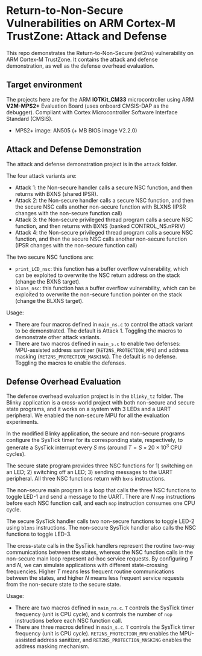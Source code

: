 Return-to-Non-Secure Vulnerabilities on ARM Cortex-M TrustZone: Attack and Defense
========================

This repo demonstrates the Return-to-Non-Secure (ret2ns) vulnerability on ARM Cortex-M TrustZone. It contains the attack and defense demonstration, as well as the defense overhead evaluation.

Target environment
------------------

The projects here are for the
ARM **IOTKit_CM33** microcontroller using ARM **V2M-MPS2+** Evaluation Board (uses onboard CMSIS-DAP as the debugger). Compliant with Cortex Microcontroller Software Interface Standard (CMSIS).
- MPS2+ image: AN505 (+ MB BIOS image V2.2.0)

Attack and Defense Demonstration
---------------------
The attack and defense demonstration project is in the `attack` folder.

The four attack variants are:
- Attack 1: the Non-secure handler calls a secure NSC function, and then returns with BXNS (shared IPSR).
- Attack 2: the Non-secure handler calls a secure NSC function, and then the secure NSC calls another non-secure function with BLXNS (IPSR changes with the non-secure function call)
- Attack 3: the Non-secure privileged thread program calls a secure NSC function, and then returns with BXNS (banked CONTROL_NS.nPRIV)
- Attack 4: the Non-secure privileged thread program calls a secure NSC function, and then the secure NSC calls another non-secure function (IPSR changes with the non-secure function call)

The two secure NSC functions are:
- `print_LCD_nsc`: this function has a buffer overflow vulnerability, which can be exploited to overwrite the NSC return address on the stack (change the BXNS target).
- `blxns_nsc`: this function has a buffer overflow vulnerability, which can be exploited to overwrite the non-secure function pointer on the stack (change the BLXNS target).

Usage:
- There are four macros defined in `main_ns.c` to control the attack variant to be demonstrated. The default is Attack 1. Toggling the macros to demonstrate other attack variants.
- There are two macros defined in `main_s.c` to enable two defenses: MPU-assisted address sanitizer (`RET2NS_PROTECTION_MPU`) and address masking (`RET2NS_PROTECTION_MASKING`). The default is no defense. Toggling the macros to enable the defenses.

Defense Overhead Evaluation
---------------------
The defense overhead evaluation project is in the `blinky_tz` folder. The Blinky application is a cross-world project with both non-secure and secure state programs, and it works on a system with 3 LEDs and a UART peripheral.
We enabled the non-secure MPU for all the evaluation experiments.

In the modified Blinky application, the secure and non-secure programs configure the SysTick timer for its corresponding state, respectively, to generate a SysTick interrupt every $S$ ms (around $T = S \times 20 \times 10^3$ CPU cycles).

The secure state program provides three NSC functions for 1) switching on an LED; 2) switching off an LED; 3) sending messages to the UART peripheral.
All three NSC functions return with `bxns` instructions.

The non-secure main program is a loop that calls the three NSC functions to toggle LED-1 and send a message to the UART. 
There are $N$ `nop` instructions before each NSC function call, and each `nop` instruction consumes one CPU cycle.

The secure SysTick handler calls two non-secure functions to toggle LED-2 using `blxns` instructions.
The non-secure SysTick handler also calls the NSC functions to toggle LED-3.

The cross-state calls in the SysTick handlers represent the routine two-way communications between the states, 
whereas the NSC function calls in the non-secure main loop represent ad-hoc service requests.
By configuring $T$ and $N$, we can simulate applications with different state-crossing frequencies.
Higher $T$ means less frequent routine communications between the states, and higher $N$ means less frequent service requests from the non-secure state to the secure state.

Usage:
- There are two macros defined in `main_ns.c`. `T` controls the SysTick timer frequency (unit is CPU cycle), and `N` controls the number of `nop` instructions before each NSC function call.
- There are three macros defined in `main_s.c`. `T` controls the SysTick timer frequency (unit is CPU cycle). `RET2NS_PROTECTION_MPU` enables the MPU-assisted address sanitizer, and `RET2NS_PROTECTION_MASKING` enables the address masking mechanism.